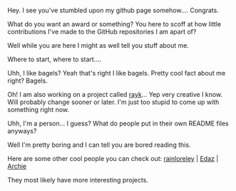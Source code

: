 Hey. I see you've stumbled upon my github page somehow.... Congrats.

What do you want an award or something?
You here to scoff at how little contributions I've made to the GitHub repositories I am apart of?

Well while you are here I might as well tell you stuff about me.

Where to start, where to start....

Uhh, I like bagels? Yeah that's right I like bagels.
Pretty cool fact about me right? Bagels.

Oh! I am also working on a project called [rayk](https://github.com/TheModdedChicken/rayk)... Yep very creative I know.
Will probably change sooner or later. I'm just too stupid to come up with something right now.

Uhh, I'm a person... I guess? What do people put in their own README files anyways?

Well I'm pretty boring and I can tell you are bored reading this. 

Here are some other cool people you can check out: [rainloreley](https://github.com/rainloreley) | [Edaz](https://github.com/edazpotato) | [Archie](https://github.com/archiecodes) 

They most likely have more interesting projects.
